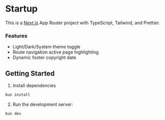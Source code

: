 # Startup

This is a [Next.js](https://nextjs.org/) App Router project with TypeScript, Tailwind, and Prettier.

### Features

- Light/Dark/System theme toggle
- Route navigation active page highlighting
- Dynamic footer copyright date

## Getting Started

1. Install dependencies

```bash
bun install
```

2. Run the development server:

```bash
bun dev
```
